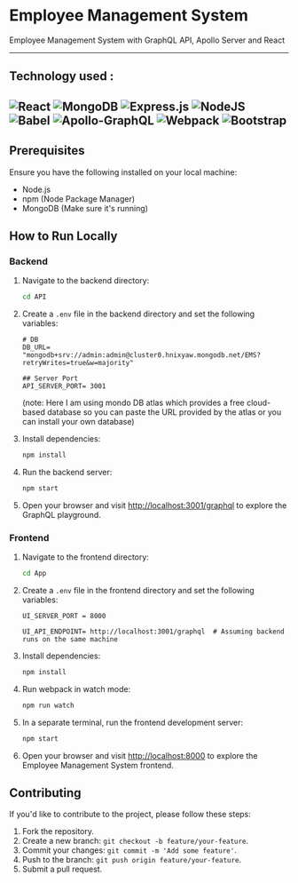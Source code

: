 # Employee Management System
Employee Management System with GraphQL API, Apollo Server and React

-------------
## Technology used :

 ![React](https://img.shields.io/badge/react-%2320232a.svg?style=for-the-badge&logo=react&logoColor=%2361DAFB)
 ![MongoDB](https://img.shields.io/badge/MongoDB-%234ea94b.svg?style=for-the-badge&logo=mongodb&logoColor=white)
 ![Express.js](https://img.shields.io/badge/express.js-%23404d59.svg?style=for-the-badge&logo=express&logoColor=%2361DAFB)
 ![NodeJS](https://img.shields.io/badge/node.js-6DA55F?style=for-the-badge&logo=node.js&logoColor=white)
 ![Babel](https://img.shields.io/badge/Babel-F9DC3e?style=for-the-badge&logo=babel&logoColor=black)
 ![Apollo-GraphQL](https://img.shields.io/badge/-ApolloGraphQL-311C87?style=for-the-badge&logo=apollo-graphql)
 ![Webpack](https://img.shields.io/badge/webpack-%238DD6F9.svg?style=for-the-badge&logo=webpack&logoColor=black)
 ![Bootstrap](https://img.shields.io/badge/bootstrap-%238511FA.svg?style=for-the-badge&logo=bootstrap&logoColor=white)
-------------

## Prerequisites

Ensure you have the following installed on your local machine:

- Node.js
- npm (Node Package Manager)
- MongoDB (Make sure it's running)

## How to Run Locally

### Backend

1. Navigate to the backend directory:

    ```bash
    cd API
    ```

2. Create a `.env` file in the backend directory and set the following variables:

    ```env
    # DB
    DB_URL= "mongodb+srv://admin:admin@cluster0.hnixyaw.mongodb.net/EMS?retryWrites=true&w=majority"

    ## Server Port
    API_SERVER_PORT= 3001
    ```
      (note: Here I am using mondo DB atlas which provides a free cloud-based database so you can paste the URL provided by the atlas or you can install your own database)

3. Install dependencies:

    ```bash
    npm install
    ```

4. Run the backend server:

    ```bash
    npm start
    ```
5. Open your browser and visit [http://localhost:3001/graphql](http://localhost:3001/graphql) to explore the GraphQL playground.

### Frontend

1. Navigate to the frontend directory:

    ```bash
    cd App
    ```

2. Create a `.env` file in the frontend directory and set the following variables:

    ```env
    UI_SERVER_PORT = 8000

    UI_API_ENDPOINT= http://localhost:3001/graphql  # Assuming backend runs on the same machine
    ```

3. Install dependencies:

    ```bash
    npm install
    ```
    
4. Run webpack in watch mode:

    ```bash
    npm run watch
    ```

5. In a separate terminal, run the frontend development server:

    ```bash
    npm start
    ```

6. Open your browser and visit [http://localhost:8000](http://localhost:8000) to explore the Employee Management System frontend.

## Contributing

If you'd like to contribute to the project, please follow these steps:

1. Fork the repository.
2. Create a new branch: `git checkout -b feature/your-feature`.
3. Commit your changes: `git commit -m 'Add some feature'`.
4. Push to the branch: `git push origin feature/your-feature`.
5. Submit a pull request.
